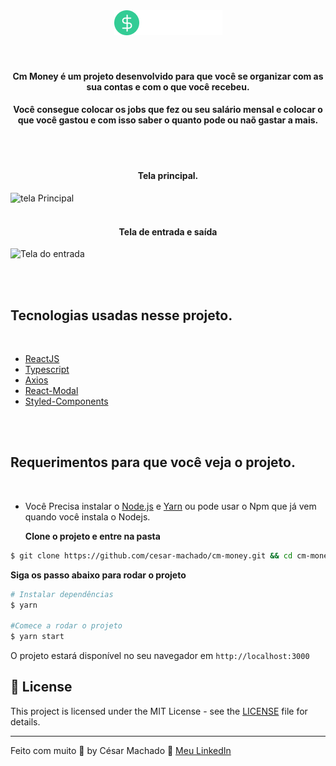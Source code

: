 <div align="center">
  <img src=".github/Logo.png" alt="Let Me Ask logo">
</div>

<br />
<br />

<h4 align="center">
  Cm Money é um projeto desenvolvido para que você se organizar com as sua contas e com o que você recebeu.
 
</h4>

<h4 align="center" >
Você consegue colocar os jobs que fez ou seu salário mensal e colocar o que você gastou e com isso saber o quanto pode ou naõ gastar a mais.
</h4>
<br />
<br />

<h4 align="center"> Tela principal.</h4>

<img src=".github/1.png" alt="tela Principal">
<br /><br />
<h4 align="center"> Tela de entrada e saída</h4>

<img src=".github/2" alt="Tela do entrada">

<br /><br />

## Tecnologias usadas nesse projeto.

<br />

- [ReactJS](https://reactjs.org/)
  <br />
- [Typescript](https://www.typescriptlang.org/)
  <br />
- [Axios](https://axios-http.com/)
  <br />
- [React-Modal](http://reactcommunity.org/react-modal/)
  <br />
- [Styled-Components](https://styled-components.com/)

<br /><br />

## Requerimentos para que você veja o projeto.

<br />

- Você Precisa instalar o [Node.js](https://nodejs.org/en/download/) e [Yarn](https://yarnpkg.com/) ou pode usar o Npm que já vem quando você instala o Nodejs.

  **Clone o projeto e entre na pasta**

```bash
$ git clone https://github.com/cesar-machado/cm-money.git && cd cm-money
```

**Siga os passo abaixo para rodar o projeto**

```bash
# Instalar dependências
$ yarn

#Comece a rodar o projeto
$ yarn start
```

O projeto estará disponível no seu navegador em `http://localhost:3000`

## 📝 License

This project is licensed under the MIT License - see the [LICENSE](LICENSE) file for details.

---

Feito com muito 💜 by César Machado 👋 [Meu LinkedIn](https://www.linkedin.com/in/cesar-mach/)
